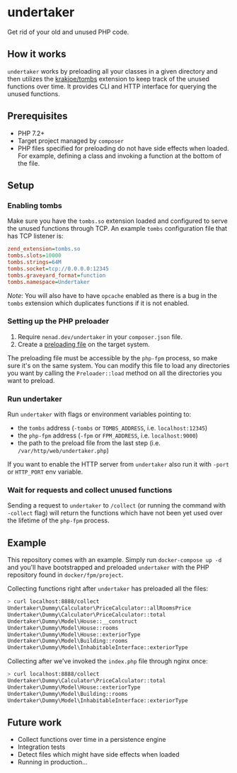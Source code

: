 # undertaker

Get rid of your old and unused PHP code.

## How it works

`undertaker` works by preloading all your classes in a given directory and then utilizes the [krakjoe/tombs](https://github.com/krakjoe/tombs)
extension to keep track of the unused functions over time. It provides CLI and HTTP interface for querying the unused functions.

## Prerequisites

- PHP 7.2+
- Target project managed by `composer`
- PHP files specified for preloading do not have side effects when loaded. For example, defining a class and invoking
a function at the bottom of the file.

## Setup

### Enabling tombs

Make sure you have the `tombs.so` extension loaded and configured to serve the unused functions through TCP. An example
`tombs` configuration file that has TCP listener is:

```ini
zend_extension=tombs.so
tombs.slots=10000
tombs.strings=64M
tombs.socket=tcp://0.0.0.0:12345
tombs.graveyard_format=function
tombs.namespace=Undertaker
```

*Note*: You will also have to have `opcache` enabled as there is a bug in the `tombs` extension which duplicates functions
if it is not enabled.

### Setting up the PHP preloader

1. Require `nenad.dev/undertaker` in your `composer.json` file.
1. Create a [preloading file](https://github.com/nenad/undertaker-php/blob/master/preloader.php) on the target system.

The preloading file must be accessible by the `php-fpm` process, so make sure it's on the same system. You can modify
this file to load any directories you want by calling the `Preloader::load` method on all the directories you want to
preload.

### Run undertaker

Run `undertaker` with flags or environment variables pointing to:

- the `tombs` address (`-tombs` or `TOMBS_ADDRESS`, i.e. `localhost:12345`)
- the `php-fpm` address (`-fpm` or `FPM_ADDRESS`, i.e. `localhost:9000`)
- the path to the preload file from the last step (i.e. `/var/http/web/undertaker.php`)

If you want to enable the HTTP server from `undertaker` also run it with `-port` or `HTTP_PORT` env variable.

### Wait for requests and collect unused functions

Sending a request to `undertaker` to `/collect` (or running the command with `-collect` flag) will return the functions
which have not been yet used over the lifetime of the `php-fpm` process.

## Example

This repository comes with an example. Simply run `docker-compose up -d` and you'll have bootstrapped and preloaded
`undertaker` with the PHP repository found in `docker/fpm/project`.

Collecting functions right after `undertaker` has preloaded all the files:

```bash
> curl localhost:8888/collect
Undertaker\Dummy\Calculator\PriceCalculator::allRoomsPrice
Undertaker\Dummy\Calculator\PriceCalculator::total
Undertaker\Dummy\Model\House::__construct
Undertaker\Dummy\Model\House::rooms
Undertaker\Dummy\Model\House::exteriorType
Undertaker\Dummy\Model\Building::rooms
Undertaker\Dummy\Model\InhabitableInterface::exteriorType
```

Collecting after we've invoked the `index.php` file through nginx once:

```bash
> curl localhost:8888/collect
Undertaker\Dummy\Calculator\PriceCalculator::total
Undertaker\Dummy\Model\House::exteriorType
Undertaker\Dummy\Model\Building::rooms
Undertaker\Dummy\Model\InhabitableInterface::exteriorType
```

## Future work

- Collect functions over time in a persistence engine
- Integration tests
- Detect files which might have side effects when loaded
- Running in production...
